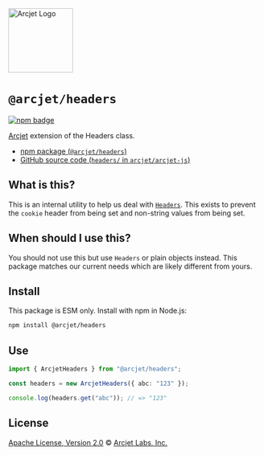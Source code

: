 <a href="https://arcjet.com" target="_arcjet-home">
  <picture>
    <source media="(prefers-color-scheme: dark)" srcset="https://arcjet.com/logo/arcjet-dark-lockup-voyage-horizontal.svg">
    <img src="https://arcjet.com/logo/arcjet-light-lockup-voyage-horizontal.svg" alt="Arcjet Logo" height="128" width="auto">
  </picture>
</a>

# `@arcjet/headers`

<p>
  <a href="https://www.npmjs.com/package/@arcjet/headers">
    <picture>
      <source media="(prefers-color-scheme: dark)" srcset="https://img.shields.io/npm/v/%40arcjet%2Fheaders?style=flat-square&label=%E2%9C%A6Aj&labelColor=000000&color=5C5866">
      <img alt="npm badge" src="https://img.shields.io/npm/v/%40arcjet%2Fheaders?style=flat-square&label=%E2%9C%A6Aj&labelColor=ECE6F0&color=ECE6F0">
    </picture>
  </a>
</p>

[Arcjet][arcjet] extension of the Headers class.

- [npm package (`@arcjet/headers`)](https://www.npmjs.com/package/@arcjet/headers)
- [GitHub source code (`headers/` in `arcjet/arcjet-js`)](https://github.com/arcjet/arcjet-js/tree/main/headers)

## What is this?

This is an internal utility to help us deal with [`Headers`][mdn-headers].
This exists to prevent the `cookie` header from being set and non-string values
from being set.

## When should I use this?

You should not use this but use `Headers` or plain objects instead.
This package matches our current needs which are likely different from yours.

## Install

This package is ESM only.
Install with npm in Node.js:

```sh
npm install @arcjet/headers
```

## Use

```ts
import { ArcjetHeaders } from "@arcjet/headers";

const headers = new ArcjetHeaders({ abc: "123" });

console.log(headers.get("abc")); // => "123"
```

## License

[Apache License, Version 2.0][apache-license] © [Arcjet Labs, Inc.][arcjet]

[arcjet]: https://arcjet.com
[apache-license]: http://www.apache.org/licenses/LICENSE-2.0
[mdn-headers]: https://developer.mozilla.org/en-US/docs/Web/API/Headers
